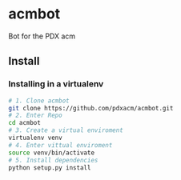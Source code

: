 acmbot
======

Bot for the PDX acm

## Install

### Installing in a virtualenv

```sh 
# 1. Clone acmbot
git clone https://github.com/pdxacm/acmbot.git
# 2. Enter Repo
cd acmbot
# 3. Create a virtual enviroment
virtualenv venv
# 4. Enter vittual enviroment
source venv/bin/activate
# 5. Install dependencies
python setup.py install
```
